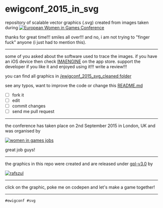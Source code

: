 # ewigconf_2015_in_svg

repository of scalable vector graphics (.svg) created from images taken during [![European Women in Games Conference](https://s3-us-west-2.amazonaws.com/s.cdpn.io/73058/ewigconf-2015-splash-scr-raster.png)](www.ewigconf.com)

thanks for great time!!! smiles all over!!! and no, i am not trying to "finger fuck" anyone (i just had to mention this).

---

some of you asked about the software used to trace the images. if you have an iOS device then check [IMAENGINE](https://itunes.apple.com/gb/app/imaengine-vector-camera/id599309610?mt=8) on the app store. support the developer if you like it and enjoyed using it!!! write a review!!!

you can find all graphics in [/ewigconf_2015_svg_cleaned folder](https://github.com/rafszul/ewigconf_2015_in_svg/tree/master/_ewigconf_2015_svg_cleaned)

see any typos, want to improve the code or change this [README.md](https://github.com/rafszul/ewigconf_2015_in_svg/blob/master/README.md) 
- [ ] fork it
- [ ] edit
- [ ] commit changes
- [ ] send me pull request

---

the conference has taken place on 2nd September 2015 in London, UK and was organised by 

[![women in games jobs](http://womeningamesjobs.com/wp/wp-content/themes/atahualpa/images/LOGO123.png)](http://www.womeningamesjobs.com/)

great job guys!

---

the graphics in this repo were created and are released under  [gpl-v3.0](https://github.com/rafszul/ewigconf_2015_in_svg/blob/master/LICENSE) by

[![rafszul](https://s3-us-west-2.amazonaws.com/s.cdpn.io/73058/possessed-fool-rejected-by-printer.svg)](http://codepen.io/rafszul/)

---

click on the graphic, poke me on codepen and let's make a game together! 

---

`#ewigconf #svg`
